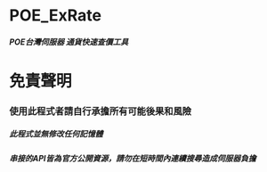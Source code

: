 # POE_ExRate
##### POE台灣伺服器 通貨快速查價工具
# 免責聲明
### 使用此程式者請自行承擔所有可能後果和風險
##### 此程式並無修改任何記憶體
##### 串接的API皆為官方公開資源，請勿在短時間內連續搜尋造成伺服器負擔
